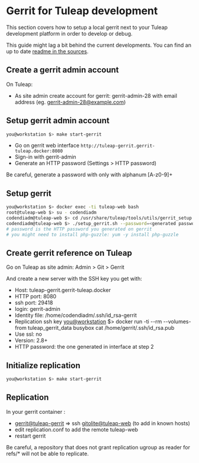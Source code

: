 # Gerrit for Tuleap development

This section covers how to setup a local gerrit next to your Tuleap
development platform in order to develop or debug.

This guide might lag a bit behind the current developments. You can
find an up to date [readme in the sources](../tools/utils/gerrit_setup/Readme.md).

## Create a gerrit admin account

On Tuleap:

-   As site admin create account for gerrit: gerrit-admin-28 with email
    address (eg. <gerrit-admin-28@example.com>)

## Setup gerrit admin account

``` bash
you@workstation $> make start-gerrit
```

-   Go on gerrit web interface
    `http://tuleap-gerrit.gerrit-tuleap.docker:8080`
-   Sign-in with gerrit-admin
-   Generate an HTTP password (Settings > HTTP password)

Be careful, generate a password with only with alphanum \[A-z0-9\]+


## Setup gerrit

``` bash
you@workstation $> docker exec -ti tuleap-web bash
root@tuleap-web $> su - codendiadm
codendiadm@tuleap-web $> cd /usr/share/tuleap/tools/utils/gerrit_setup
codendiadm@tuleap-web $> ./setup_gerrit.sh --password=<generated password in gerrit interface> --useremail=<gerrit-admin@example.com>
# password is the HTTP password you generated on gerrit
# you might need to install php-guzzle: yum -y install php-guzzle
```

## Create gerrit reference on Tuleap

Go on Tuleap as site admin: Admin \> Git \> Gerrit

And create a new server with the SSH key you get with:

-   Host: tuleap-gerrit.gerrit-tuleap.docker
-   HTTP port: 8080
-   ssh port: 29418
-   login: gerrit-admin
-   Identity file: /home/codendiadm/.ssh/id_rsa-gerrit
-   Replication ssh key <you@workstation> \$\> docker run -ti \--rm
    \--volumes-from tuleap_gerrit_data busybox cat
    /home/gerrit/.ssh/id_rsa.pub
-   Use ssl: no
-   Version: 2.8+
-   HTTP password: the one generated in interface at step 2

## Initialize replication

``` bash
you@workstation $> make start-gerrit
```

## Replication

In your gerrit container :

-   <gerrit@tuleap-gerrit> => ssh <gitolite@tuleap-web> (to add in known
    hosts)
-   edit replication.conf to add the remote tuleap-web
-   restart gerrit

Be careful, a repository that does not grant replication ugroup as
reader for refs/\* will not be able to replicate.

